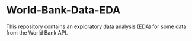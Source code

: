 # World-Bank-Data-EDA

This repository contains an exploratory data analysis (EDA) for some data from the World Bank API. 
